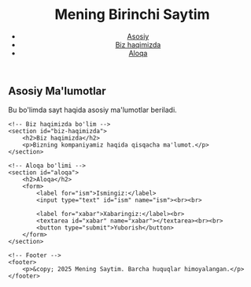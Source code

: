 <!DOCTYPE html>
<html>
<head>
    <title>Mening Saytim</title>
    <meta charset="UTF-8">
</head>
<body>
    <!-- Sarlavha -->
    <header>
        <h1>Mening Birinchi Saytim</h1>
        <nav>
            <ul>
                <li><a href="#asosiy">Asosiy</a></li>
                <li><a href="#biz-haqimizda">Biz haqimizda</a></li>
                <li><a href="#aloqa">Aloqa</a></li>
            </ul>
        </nav>
    </header>
    <!-- Asosiy bo'lim -->
    <section id="asosiy">
        <h2>Asosiy Ma'lumotlar</h2>
        <p>Bu bo'limda sayt haqida asosiy ma'lumotlar beriladi.</p>
    </section>

    <!-- Biz haqimizda bo'lim -->
    <section id="biz-haqimizda">
        <h2>Biz haqimizda</h2>
        <p>Bizning kompaniyamiz haqida qisqacha ma'lumot.</p>
    </section>

    <!-- Aloqa bo'limi -->
    <section id="aloqa">
        <h2>Aloqa</h2>
        <form>
            <label for="ism">Ismingiz:</label>
            <input type="text" id="ism" name="ism"><br><br>

            <label for="xabar">Xabaringiz:</label><br>
            <textarea id="xabar" name="xabar"></textarea><br><br>
            <button type="submit">Yuborish</button>
        </form>
    </section>

    <!-- Footer -->
    <footer>
        <p>&copy; 2025 Mening Saytim. Barcha huquqlar himoyalangan.</p>
    </footer>
</body>
</html>
